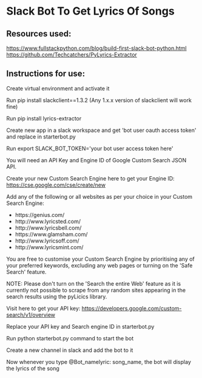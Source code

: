 <h1>Slack Bot To Get Lyrics Of Songs</h1>

<h2>Resources used:</h2>
  <a href="https://www.fullstackpython.com/blog/build-first-slack-bot-python.html">https://www.fullstackpython.com/blog/build-first-slack-bot-python.html</a><br>
  <a href="https://github.com/Techcatchers/PyLyrics-Extractor">https://github.com/Techcatchers/PyLyrics-Extractor</a>
 
<h2>Instructions for use:</h2>
  Create virtual environment and activate it
  
  Run pip install slackclient==1.3.2 (Any 1.x.x version of slackclient will work fine)
  
  
  Run pip install lyrics-extractor
  
  Create new app in a slack workspace and get 'bot user oauth access token' and replace in starterbot.py
  
  Run export SLACK_BOT_TOKEN='your bot user access token here'
  
  You will need an API Key and Engine ID of Google Custom Search JSON API.

  Create your new Custom Search Engine here to get your Engine ID: https://cse.google.com/cse/create/new

  Add any of the following or all websites as per your choice in your Custom Search Engine:
  <ul>
  <li>https://genius.com/</li>
  <li>http://www.lyricsted.com/</li>
  <li>http://www.lyricsbell.com/</li>
  <li>https://www.glamsham.com/</li>
  <li>http://www.lyricsoff.com/</li>
  <li>http://www.lyricsmint.com/</li>
  </ul>
  You are free to customise your Custom Search Engine by prioritising any of your preferred keywords, excluding any web pages or turning on the 'Safe Search' feature.

  NOTE: Please don't turn on the 'Search the entire Web' feature as it is currently not possible to scrape from any random sites appearing in the search results using the pyLicics library.

  Visit here to get your API key: https://developers.google.com/custom-search/v1/overview

  Replace your API key and Search engine ID in starterbot.py
  
  Run python starterbot.py command to start the bot
  
  Create a new channel in slack and add the bot to it
  
  Now whenever you type @Bot_namelyric: song_name, the bot will display the lyrics of the song
  
  
